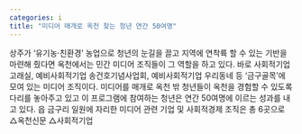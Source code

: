 ```yaml
---
categories: i
title: "미디어 매개로 옥천 찾는 청년 연간 50여명"
---
```

상주가 ‘유기농·친환경’ 농업으로 청년의 눈길을 끌고 지역에 연착륙 할 수 있는 기반을 마련해 줬다면 옥천에서는 민간 미디어 조직들이 그 역할을 하고 있다. 바로 사회적기업 고래실, 예비사회적기업 송건호기념사업회, 예비사회적기업 우리동네 등 ‘금구골목’에 모여 있는 미디어 조직이다. 미디어를 매개로 옥천 밖 청년들이 옥천을 경험할 수 있도록 다리를 놓아주고 있고 이 프로그램에 참여하는 청년은 연간 50여명에 이르는 성과를 내고 있다. 읍 금구리 일원에 자리한 미디어 관련 기업 및 사회적경제 조직은 총 6곳으로 △옥천신문 △사회적기업